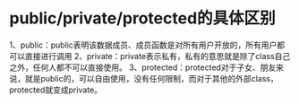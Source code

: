 # public/private/protected的具体区别

1、public：public表明该数据成员、成员函数是对所有用户开放的，所有用户都可以直接进行调用
2、private：private表示私有，私有的意思就是除了class自己之外，任何人都不可以直接使用。
3、protected：protected对于子女、朋友来说，就是public的，可以自由使用，没有任何限制，而对于其他的外部class，protected就变成private。

